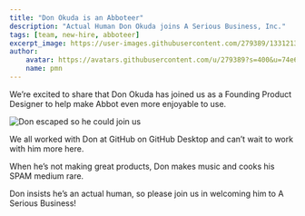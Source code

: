 ```yaml
---
title: "Don Okuda is an Abboteer"
description: "Actual Human Don Okuda joins A Serious Business, Inc."
tags: [team, new-hire, abboteer]
excerpt_image: https://user-images.githubusercontent.com/279389/133121368-3e40bb9d-c3c1-4046-89b8-4e00d6e90b78.jpg
author:
    avatar: https://avatars.githubusercontent.com/u/279389?s=400&u=74e6e598a2bf9d9889fbb771c542c508bf270e36
    name: pmn
---
```


We’re excited to share that Don Okuda has joined us as a Founding Product Designer to help make Abbot even more enjoyable to use. 

![Don escaped so he could join us](https://user-images.githubusercontent.com/279389/133121368-3e40bb9d-c3c1-4046-89b8-4e00d6e90b78.jpg)

We all worked with Don at GitHub on GitHub Desktop and can’t wait to work with him more here. 

When he’s not making great products, Don makes music and cooks his SPAM medium rare. 

Don insists he’s an actual human, so please join us in welcoming him to A Serious Business!
